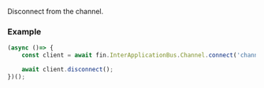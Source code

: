 Disconnect from the channel.

### Example
```js
(async ()=> {
    const client = await fin.InterApplicationBus.Channel.connect('channelName');

    await client.disconnect();
})();
```

